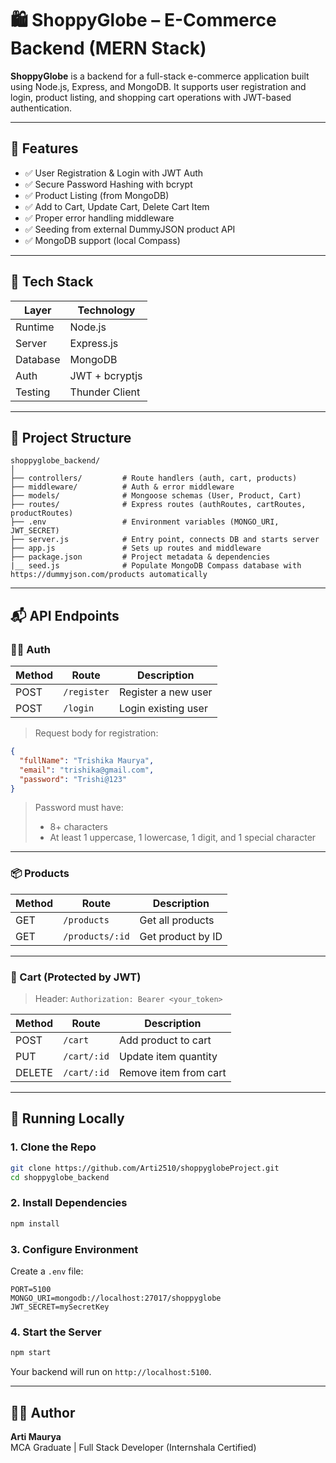 
# 🛍️ ShoppyGlobe – E-Commerce Backend (MERN Stack)

**ShoppyGlobe** is a backend for a full-stack e-commerce application built using Node.js, Express, and MongoDB. It supports user registration and login, product listing, and shopping cart operations with JWT-based authentication.

---

## 🚀 Features

- ✅ User Registration & Login with JWT Auth
- ✅ Secure Password Hashing with bcrypt
- ✅ Product Listing (from MongoDB)
- ✅ Add to Cart, Update Cart, Delete Cart Item
- ✅ Proper error handling middleware
- ✅ Seeding from external DummyJSON product API
- ✅ MongoDB support (local Compass)

---

## 🔧 Tech Stack

| Layer     | Technology     |
|---------- |----------------|
| Runtime   | Node.js        |
| Server    | Express.js     |
| Database  | MongoDB        |
| Auth      | JWT + bcryptjs |
| Testing   | Thunder Client |

---

## 📁 Project Structure

```
shoppyglobe_backend/
│
├── controllers/         # Route handlers (auth, cart, products)
├── middleware/          # Auth & error middleware
├── models/              # Mongoose schemas (User, Product, Cart)
├── routes/              # Express routes (authRoutes, cartRoutes, productRoutes)
├── .env                 # Environment variables (MONGO_URI, JWT_SECRET)
├── server.js            # Entry point, connects DB and starts server
├── app.js               # Sets up routes and middleware
├── package.json         # Project metadata & dependencies
|__ seed.js              # Populate MongoDB Compass database with https://dummyjson.com/products automatically
```

---

## 📬 API Endpoints

### 🧑‍💼 Auth

| Method | Route       | Description          |
|--------|-------------|----------------------|
| POST   | `/register` | Register a new user  |
| POST   | `/login`    | Login existing user  |

> Request body for registration:
```json
{
  "fullName": "Trishika Maurya",
  "email": "trishika@gmail.com",
  "password": "Trishi@123"
}
```

> Password must have:
> - 8+ characters  
> - At least 1 uppercase, 1 lowercase, 1 digit, and 1 special character

---

### 📦 Products

| Method | Route                    | Description           |
|--------|--------------------------|-----------------------|
| GET    | `/products`              | Get all products      |
| GET    | `/products/:id`          | Get product by ID     |

---

### 🛒 Cart (Protected by JWT)

> Header: `Authorization: Bearer <your_token>`

| Method | Route         | Description              |
|--------|---------------|--------------------------|
| POST   | `/cart`       | Add product to cart      |
| PUT    | `/cart/:id`   | Update item quantity     |
| DELETE | `/cart/:id`   | Remove item from cart    |

---

## 🧪 Running Locally

### 1. Clone the Repo

```bash
git clone https://github.com/Arti2510/shoppyglobeProject.git
cd shoppyglobe_backend
```

### 2. Install Dependencies

```bash
npm install
```

### 3. Configure Environment

Create a `.env` file:

```env
PORT=5100
MONGO_URI=mongodb://localhost:27017/shoppyglobe
JWT_SECRET=mySecretKey
```

### 4. Start the Server

```bash
npm start
```

Your backend will run on `http://localhost:5100`.

---

## 🧑‍💻 Author

**Arti Maurya**  
MCA Graduate | Full Stack Developer (Internshala Certified)